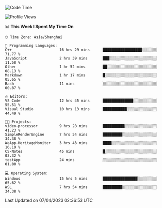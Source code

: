 <!--START_SECTION:waka-->
![Code Time](http://img.shields.io/badge/Code%20Time-845%20hrs%205%20mins-blue)

![Profile Views](http://img.shields.io/badge/Profile%20Views-3-blue)

📊 **This Week I Spent My Time On** 

```text
🕑︎ Time Zone: Asia/Shanghai

💬 Programming Languages: 
C++                      16 hrs 29 mins      ██████████████████░░░░░░░   71.77 % 
JavaScript               2 hrs 39 mins       ███░░░░░░░░░░░░░░░░░░░░░░   11.58 % 
Other                    1 hr 52 mins        ██░░░░░░░░░░░░░░░░░░░░░░░   08.13 % 
Markdown                 1 hr 17 mins        █░░░░░░░░░░░░░░░░░░░░░░░░   05.65 % 
Bash                     11 mins             ░░░░░░░░░░░░░░░░░░░░░░░░░   00.87 % 

🔥 Editors: 
VS Code                  12 hrs 45 mins      ██████████████░░░░░░░░░░░   55.51 % 
Visual Studio            10 hrs 13 mins      ███████████░░░░░░░░░░░░░░   44.49 % 

🐱‍💻 Projects: 
video-processor          9 hrs 28 mins       ██████████░░░░░░░░░░░░░░░   41.23 % 
SimpleRenderEngine       7 hrs 54 mins       █████████░░░░░░░░░░░░░░░░   34.38 % 
WeApp-HeritageMoniter    3 hrs 43 mins       ████░░░░░░░░░░░░░░░░░░░░░   16.19 % 
CS-Notes                 45 mins             █░░░░░░░░░░░░░░░░░░░░░░░░   03.32 % 
testApp                  24 mins             ░░░░░░░░░░░░░░░░░░░░░░░░░   01.80 % 

💻 Operating System: 
Windows                  15 hrs 5 mins       ████████████████░░░░░░░░░   65.62 % 
WSL                      7 hrs 54 mins       █████████░░░░░░░░░░░░░░░░   34.38 % 
```


 Last Updated on 07/04/2023 02:36:53 UTC
<!--END_SECTION:waka-->